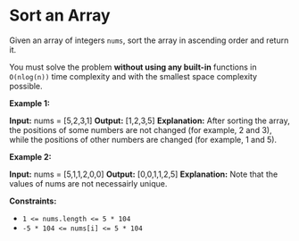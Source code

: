 # Sort an Array

Given an array of integers `nums`, sort the array in ascending order and return it.

You must solve the problem **without using any built-in** functions in `O(nlog(n))` time complexity and with the smallest space complexity possible.

**Example 1:**

**Input:** nums = \[5,2,3,1\]
**Output:** \[1,2,3,5\]
**Explanation:** After sorting the array, the positions of some numbers are not changed (for example, 2 and 3), while the positions of other numbers are changed (for example, 1 and 5).

**Example 2:**

**Input:** nums = \[5,1,1,2,0,0\]
**Output:** \[0,0,1,1,2,5\]
**Explanation:** Note that the values of nums are not necessairly unique.

**Constraints:**

*   `1 <= nums.length <= 5 * 104`
*   `-5 * 104 <= nums[i] <= 5 * 104`